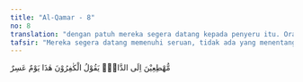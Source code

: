 ```yaml
---
title: "Al-Qamar - 8"
no: 8
translation: "dengan patuh mereka segera datang kepada penyeru itu. Orang-orang kafir berkata, “Ini adalah hari yang sulit.” "
tafsir: "Mereka segera datang memenuhi seruan, tidak ada yang menentang seruan itu, tidak ada pula yang terlambat memenuhinya, seraya mereka berkata, \"Ini adalah hari yang sangat berbahaya dan tempat yang mencelakakan.\" Firman Allah: \n\nMaka itulah hari yang serba sulit, bagi orang-orang kafir tidak mudah. (al-Muddatstsir/74: 9-10)"
---
```


مُّهْطِعِيْنَ اِلَى الدَّاعِۗ يَقُوْلُ الْكٰفِرُوْنَ هٰذَا يَوْمٌ عَسِرٌ 
